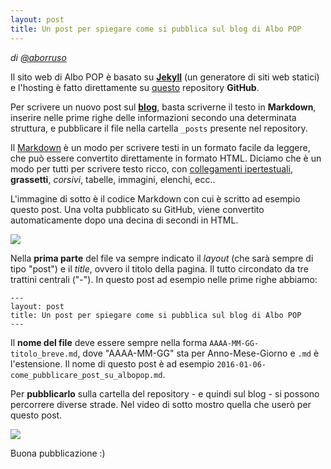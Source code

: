 ```yaml
---
layout: post
title: Un post per spiegare come si pubblica sul blog di Albo POP
---
```


*di [@aborruso](https://twitter.com/aborruso)*

Il sito web di Albo POP è basato su **[Jekyll](http://jekyllrb.com/)** (un generatore di siti web statici) e l'hosting è fatto direttamente su [questo](https://github.com/aborruso/albo-pop) repository **GitHub**.

Per scrivere un nuovo post sul [**blog**](http://aborruso.github.io/albo-pop/post/), basta scriverne il testo in **Markdown**, inserire nelle prime righe delle informazioni secondo una determinata struttura, e pubblicare il file nella cartella ` _posts ` presente nel repository.

Il [Markdown](https://daringfireball.net/projects/markdown/) è un modo per scrivere testi in un formato facile da leggere, che può essere convertito direttamente in formato HTML. Diciamo che è un modo per tutti per scrivere testo ricco, con [collegamenti ipertestuali](https://daringfireball.net/projects/markdown/syntax#link), **grassetti**, *corsivi*, tabelle, immagini, elenchi, ecc..  

L'immagine di sotto è il codice Markdown con cui è scritto ad esempio questo post. Una volta pubblicato su GitHub, viene convertito automaticamente dopo una decina di secondi in HTML.

![](http://i.imgur.com/7ugxLBm.png)

Nella **prima parte** del file va sempre indicato il *layout* (che sarà sempre di tipo "post") e il *title*, ovvero il titolo della pagina. Il tutto circondato da tre trattini centrali ("-"). In questo post ad esempio nelle prime righe abbiamo:

    ---
    layout: post
    title: Un post per spiegare come si pubblica sul blog di Albo POP
    ---

Il **nome del file** deve essere sempre nella forma `AAAA-MM-GG-titolo_breve.md`, dove "AAAA-MM-GG" sta per Anno-Mese-Giorno e `.md` è l'estensione. Il nome di questo post è ad esempio `2016-01-06-come_pubblicare_post_su_albopop.md`.

Per **pubblicarlo** sulla cartella del repository - e quindi sul blog - si possono percorrere diverse strade. Nel video di sotto mostro quella che userò per questo post.

[![](http://i.imgur.com/4xeYmHT.png)](https://www.youtube.com/watch?v=VQI_0yEry8g&feature=youtu.be&hd=1)

Buona pubblicazione :)
